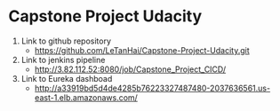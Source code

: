 # Capstone Project Udacity
1. Link to github repository
    * https://github.com/LeTanHai/Capstone-Project-Udacity.git
2. Link to jenkins pipeline
    * http://3.82.112.52:8080/job/Capstone_Project_CICD/
3. Link to Eureka dashboad
    * http://a33919bd5d4de4285b76223327487480-2037636561.us-east-1.elb.amazonaws.com/